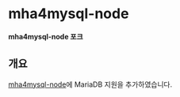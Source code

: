 # mha4mysql-node

**mha4mysql-node 포크**

## 개요

[mha4mysql-node](https://github.com/yoshinorim/mha4mysql-node)에 MariaDB 지원을 추가하였습니다.
